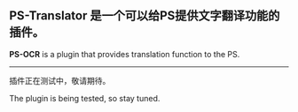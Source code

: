 ## **PS-Translator** 是一个可以给PS提供文字翻译功能的插件。
**PS-OCR** is a plugin that provides translation function to the PS.

---
插件正在测试中，敬请期待。

The plugin is being tested, so stay tuned.